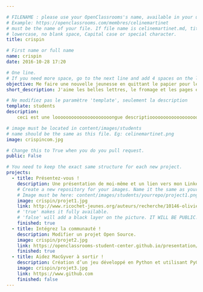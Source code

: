 ```yaml
---

# FILENAME : please use your OpenClassrooms's name, available in your url.
# Example: https://openclassrooms.com/membres/celinemartinet
# must be the name of your file. If file name is celinemartinet.md, title is celinemartinet.
# lowercase, no blank space, Capital case or special character.
title: crispin

# First name or full name
name: crispin
date: 2016-10-28 17:20

# One line.
# If you need more space, go to the next line and add 4 spaces on the left, as in 'description'.
objective: Me faire une nouvelle jeunesse en quittant le papier pour le digital.
short_description: J'aime les belles lettres, le fromage et les pages écornées.

# Ne modifiez pas le paramètre 'template', seulement la description
template: students
description:
    ceci est une looooooooooooooooooooongue descriptioooooooooooooooooooooooooooooooooooooooooooon.

# image must be located in content/images/students
# name should be the same as this file. Eg: celinemartinet.png
image: crispincom.jpg

# Change this to True when you do you pull request.
public: False

# You need to keep the exact same structure for each new project.
projects:
  - title: Présentez-vous !
    description: Une présentation de moi-même et un lien vers mon LinkedIn.
    # Create a new repository for your images. Name it the same as your nickname and profile picture.
    # Image must be here: content/images/students/yourrepo/project1.png
    image: crispin/projet1.jpg
    link: http://www.ricochet-jeunes.org/auteurs/recherche/10146-olivier-vogel
    # 'true' makes it fully available.
    # 'false' will add a black layer on the picture. IT WILL BE PUBLIC!
    finished: true
  - title: Intégrez la communauté !
    description: Modifier un projet Open Source.
    image: crispin/projet2.jpg
    link: https://openclassrooms-student-center.github.io/presentation/students/ratus.html
    finished: true
  - title: Aidez MacGyver à sortir !
    description: Création d’un jeu développé en Python et utilisant PyGame.
    image: crispin/projet3.jpg
    link: https://www.github.com
    finished: false
---
```

